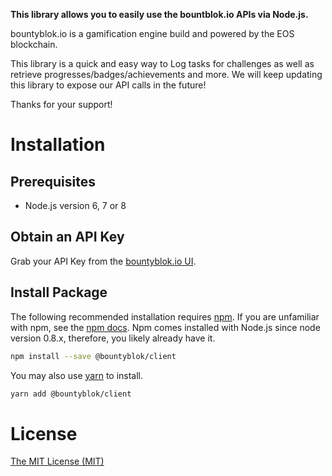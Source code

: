 **This library allows you to easily use the bountblok.io APIs via Node.js.**

bountyblok.io is a gamification engine build and powered by the EOS blockchain.

This library is a quick and easy way to Log tasks for challenges as well as retrieve progresses/badges/achievements and more. We will keep updating this library to expose our API calls in the future!

Thanks for your support! 

# Installation

## Prerequisites

- Node.js version 6, 7 or 8

## Obtain an API Key

Grab your API Key from the [bountyblok.io UI](https://app.bountyblok.io/settings/api_keys).

## Install Package

The following recommended installation requires [npm](https://npmjs.org/). If you are unfamiliar with npm, see the [npm docs](https://npmjs.org/doc/). Npm comes installed with Node.js since node version 0.8.x, therefore, you likely already have it.

```sh
npm install --save @bountyblok/client
```

You may also use [yarn](https://yarnpkg.com/en/) to install.

```sh
yarn add @bountyblok/client
```

<a name="license"></a>
# License
[The MIT License (MIT)](https://github.com/bountyblok/bountyblok-nodejs/blob/master/LICENSE.md)
